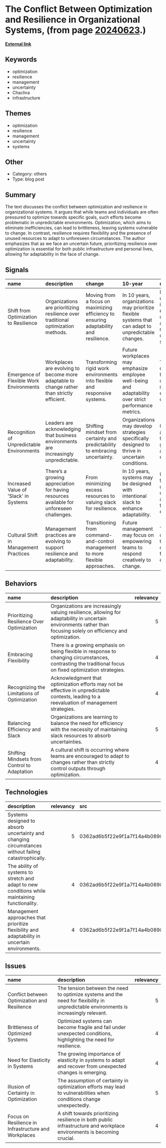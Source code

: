 # __The Conflict Between Optimization and Resilience in Organizational Systems__, (from page [20240623](https://kghosh.substack.com/p/20240623).)

__[External link](https://aworkinglibrary.com/writing/against-optimization?utm_source=substack&utm_medium=email)__



## Keywords

* optimization
* resilience
* management
* uncertainty
* Chachra
* infrastructure

## Themes

* optimization
* resilience
* management
* uncertainty
* systems

## Other

* Category: others
* Type: blog post

## Summary

The text discusses the conflict between optimization and resilience in organizational systems. It argues that while teams and individuals are often pressured to optimize towards specific goals, such efforts become problematic in unpredictable environments. Optimization, which aims to eliminate inefficiencies, can lead to brittleness, leaving systems vulnerable to change. In contrast, resilience requires flexibility and the presence of unused resources to adapt to unforeseen circumstances. The author emphasizes that as we face an uncertain future, prioritizing resilience over optimization is essential for both public infrastructure and personal lives, allowing for adaptability in the face of change.

## Signals

| name                                      | description                                                                                | change                                                                                | 10-year                                                                                               | driving-force                                                                                               |   relevancy |
|:------------------------------------------|:-------------------------------------------------------------------------------------------|:--------------------------------------------------------------------------------------|:------------------------------------------------------------------------------------------------------|:------------------------------------------------------------------------------------------------------------|------------:|
| Shift from Optimization to Resilience     | Organizations are prioritizing resilience over traditional optimization methods.           | Moving from a focus on maximizing efficiency to ensuring adaptability and resilience. | In 10 years, organizations may prioritize flexible systems that can adapt to unpredictable changes.   | Increasing unpredictability in environments demands more adaptable and resilient organizational structures. |           5 |
| Emergence of Flexible Work Environments   | Workplaces are evolving to become more adaptable to change rather than strictly efficient. | Transforming rigid work environments into flexible and responsive systems.            | Future workplaces may emphasize employee well-being and adaptability over strict performance metrics. | The need for organizations to respond quickly to market or environmental changes.                           |           4 |
| Recognition of Unpredictable Environments | Leaders are acknowledging that business environments are increasingly unpredictable.       | Shifting mindset from certainty and predictability to embracing uncertainty.          | Organizations may develop strategies specifically designed to thrive in uncertain conditions.         | Growing awareness of the volatility in global markets and environments.                                     |           5 |
| Increased Value of 'Slack' in Systems     | There’s a growing appreciation for having resources available for unforeseen challenges.   | From minimizing excess resources to valuing slack for resilience.                     | In 10 years, systems may be designed with intentional slack to enhance adaptability.                  | Understanding that unanticipated challenges are a norm rather than an exception.                            |           4 |
| Cultural Shift in Management Practices    | Management practices are evolving to support resilience and adaptability.                  | Transitioning from command-and-control management to more flexible approaches.        | Future management may focus on empowering teams to respond creatively to change.                      | The need for organizations to remain competitive in fast-changing environments.                             |           4 |

## Behaviors

| name                                         | description                                                                                                                                                        |   relevancy |
|:---------------------------------------------|:-------------------------------------------------------------------------------------------------------------------------------------------------------------------|------------:|
| Prioritizing Resilience Over Optimization    | Organizations are increasingly valuing resilience, allowing for adaptability in uncertain environments rather than focusing solely on efficiency and optimization. |           5 |
| Embracing Flexibility                        | There is a growing emphasis on being flexible in response to changing circumstances, contrasting the traditional focus on fixed optimization strategies.           |           4 |
| Recognizing the Limitations of Optimization  | Acknowledgment that optimization efforts may not be effective in unpredictable contexts, leading to a reevaluation of management strategies.                       |           4 |
| Balancing Efficiency and Slack               | Organizations are learning to balance the need for efficiency with the necessity of maintaining slack resources to absorb uncertainties.                           |           5 |
| Shifting Mindsets from Control to Adaptation | A cultural shift is occurring where teams are encouraged to adapt to changes rather than strictly control outputs through optimization.                            |           4 |

## Technologies

| description                                                                                         |   relevancy | src                              |
|:----------------------------------------------------------------------------------------------------|------------:|:---------------------------------|
| Systems designed to absorb uncertainty and changing circumstances without failing catastrophically. |           5 | 0362ad6b5f22e9f1a7f14a4b08987bc0 |
| The ability of systems to stretch and adapt to new conditions while maintaining functionality.      |           4 | 0362ad6b5f22e9f1a7f14a4b08987bc0 |
| Management approaches that prioritize flexibility and adaptability in uncertain environments.       |           4 | 0362ad6b5f22e9f1a7f14a4b08987bc0 |

## Issues

| name                                                 | description                                                                                                                           |   relevancy |
|:-----------------------------------------------------|:--------------------------------------------------------------------------------------------------------------------------------------|------------:|
| Conflict between Optimization and Resilience         | The tension between the need to optimize systems and the need for flexibility in unpredictable environments is increasingly relevant. |           5 |
| Brittleness of Optimized Systems                     | Optimized systems can become fragile and fail under unexpected conditions, highlighting the need for resilience.                      |           4 |
| Need for Elasticity in Systems                       | The growing importance of elasticity in systems to adapt and recover from unexpected changes is emerging.                             |           4 |
| Illusion of Certainty in Optimization                | The assumption of certainty in optimization efforts may lead to vulnerabilities when conditions change unexpectedly.                  |           5 |
| Focus on Resilience in Infrastructure and Workplaces | A shift towards prioritizing resilience in both public infrastructure and workplace environments is becoming crucial.                 |           4 |